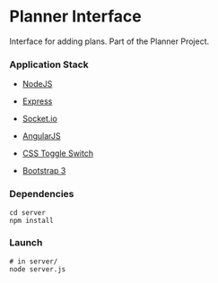 # Planner Interface #
 
Interface for adding plans. Part of the Planner Project.

### Application Stack ######

- [NodeJS](http://www.nodejs.org)

- [Express](http://www.expressjs.com/)

- [Socket.io](http://www.socket.io/)

- [AngularJS](http://www.angularjs.org)

- [CSS Toggle Switch](http://www.ghinda.net/css-toggle-switches/)

- [Bootstrap 3](http://www.getbootstrap.com/)


### Dependencies ######

    cd server
    npm install


### Launch ######

    # in server/
    node server.js

